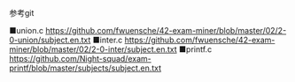 参考git

■union.c
https://github.com/fwuensche/42-exam-miner/blob/master/02/2-0-union/subject.en.txt
■inter.c
https://github.com/fwuensche/42-exam-miner/blob/master/02/2-0-inter/subject.en.txt
■printf.c
https://github.com/Night-squad/exam-printf/blob/master/subjects/subject.en.txt

